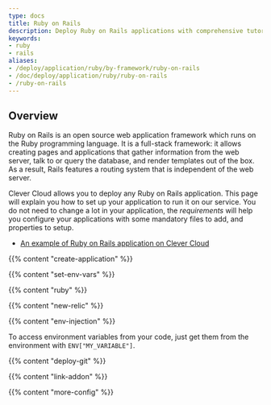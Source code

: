 ```yaml
---
type: docs
title: Ruby on Rails
description: Deploy Ruby on Rails applications with comprehensive tutorial for web development framework deployment on Clever Cloud platform
keywords:
- ruby
- rails
aliases:
- /deploy/application/ruby/by-framework/ruby-on-rails
- /doc/deploy/application/ruby/ruby-on-rails
- /ruby-on-rails
---
```


## Overview

Ruby on Rails is an open source web application framework which runs on the Ruby programming language. It is a full-stack framework: it allows creating pages and applications that gather information from the web server, talk to or query the database, and render templates out of the box. As a result, Rails features a routing system that is independent of the web server.

Clever Cloud allows you to deploy any Ruby on Rails application. This page will explain you how to set up your application to run it on our service.
You do not need to change a lot in your application, the *requirements* will help you configure your applications with some mandatory files to add, and properties to setup.

- [An example of Ruby on Rails application on Clever Cloud](https://github.com/CleverCloudDemos/demo-rubyonrails-pg-rest)

{{% content "create-application" %}}

 {{% content "set-env-vars" %}}

{{% content "ruby" %}}

 {{% content "new-relic" %}}

 {{% content "env-injection" %}}

To access environment variables from your code, just get them from the environment with `ENV["MY_VARIABLE"]`.

 {{% content "deploy-git" %}}

 {{% content "link-addon" %}}

{{% content "more-config" %}}

